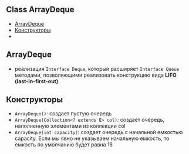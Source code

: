 ## Class ArrayDeque

- [ArrayDeque](#ArrayDeque)
- [Конструкторы](#Конструкторы)
- [](#)

## ArrayDeque
- реализация `Interface Deque`, который расширяет `Interface Queue` методами, позволяющими реализовать конструкцию 
    вида __LIFO (last-in-first-out)__.
    
## Конструкторы
- `ArrayDeque()`: создает пустую очередь
- `ArrayDeque(Collection<? extends E> col)`: создает очередь, наполненную элементами из коллекции col
- `ArrayDeque(int capacity)`: создает очередь с начальной емкостью capacity. Если мы явно не указываем начальную 
    емкость, то емкость по умолчанию будет равна 16